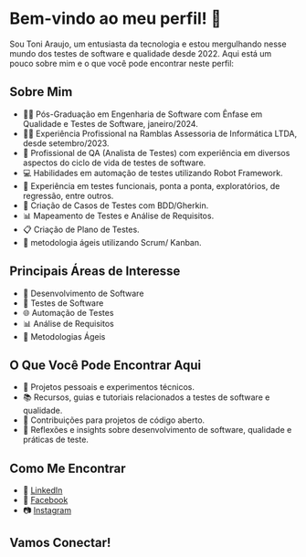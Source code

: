 # Bem-vindo ao meu perfil! 👋

Sou Toni Araujo, um entusiasta da tecnologia e estou mergulhando nesse mundo dos testes de software e qualidade desde 2022. 
Aqui está um pouco sobre mim e o que você pode encontrar neste perfil:

## Sobre Mim

- 👨‍🎓 Pós-Graduação em Engenharia de Software com Ênfase em Qualidade e Testes de Software, janeiro/2024.
- 👨‍💼 Experiência Profissional na Ramblas Assessoria de Informática LTDA, desde setembro/2023.
- 💼 Profissional de QA (Analista de Testes) com experiência em diversos aspectos do ciclo de vida de testes de software.
- 💻 Habilidades em automação de testes utilizando Robot Framework.
- 🧪 Experiência em testes funcionais, ponta a ponta, exploratórios, de regressão, entre outros.
- 📝 Criação de Casos de Testes com BDD/Gherkin.
- 📊 Mapeamento de Testes e Análise de Requisitos.
- 📋 Criação de Plano de Testes.
- 🔄 metodologia ágeis utilizando Scrum/ Kanban.

## Principais Áreas de Interesse

- 🚀 Desenvolvimento de Software
- 🧪 Testes de Software
- 🌐 Automação de Testes
- 📊 Análise de Requisitos
- 🔄 Metodologias Ágeis

## O Que Você Pode Encontrar Aqui

- 💼 Projetos pessoais e experimentos técnicos.
- 📚 Recursos, guias e tutoriais relacionados a testes de software e qualidade.
- 🧰 Contribuições para projetos de código aberto.
- 📝 Reflexões e insights sobre desenvolvimento de software, qualidade e práticas de teste.

## Como Me Encontrar

- 🔗 [LinkedIn](https://www.linkedin.com/in/toni-cleber-nunes-araujo-137848235/)
- 📘 [Facebook](https://www.facebook.com/toni.cleber/)
- 📷 [Instagram](https://www.instagram.com/tonicleber_/)


## Vamos Conectar!


